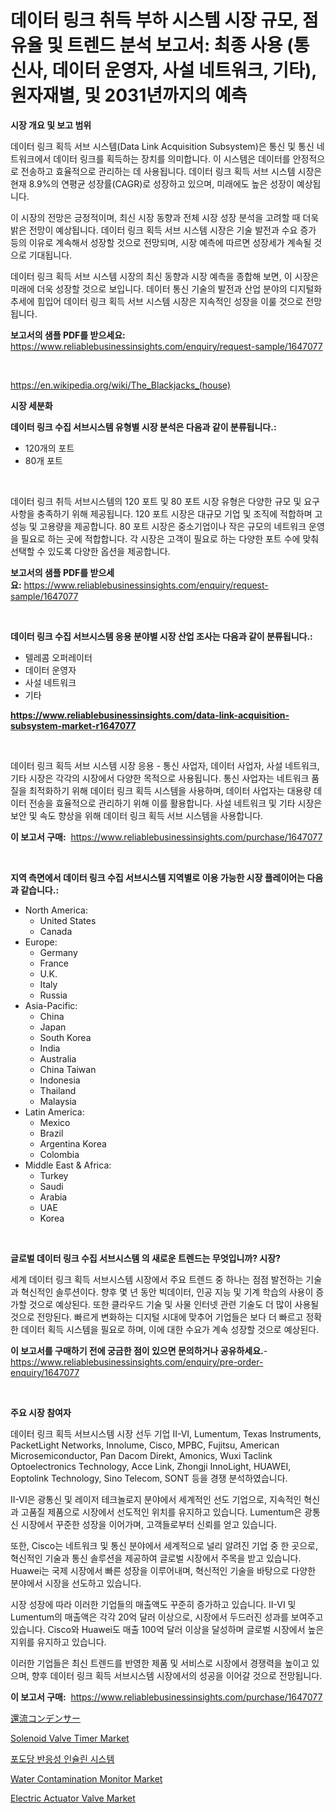 <p><h1>데이터 링크 취득 부하 시스템 시장 규모, 점유율 및 트렌드 분석 보고서: 최종 사용 (통신사, 데이터 운영자, 사설 네트워크, 기타), 원자재별, 및 2031년까지의 예측</h1></p><p><strong>시장 개요 및 보고 범위</strong></p>
<p><p>데이터 링크 획득 서브 시스템(Data Link Acquisition Subsystem)은 통신 및 통신 네트워크에서 데이터 링크를 획득하는 장치를 의미합니다. 이 시스템은 데이터를 안정적으로 전송하고 효율적으로 관리하는 데 사용됩니다. 데이터 링크 획득 서브 시스템 시장은 현재 8.9%의 연평균 성장률(CAGR)로 성장하고 있으며, 미래에도 높은 성장이 예상됩니다.</p><p>이 시장의 전망은 긍정적이며, 최신 시장 동향과 전체 시장 성장 분석을 고려할 때 더욱 밝은 전망이 예상됩니다. 데이터 링크 획득 서브 시스템 시장은 기술 발전과 수요 증가 등의 이유로 계속해서 성장할 것으로 전망되며, 시장 예측에 따르면 성장세가 계속될 것으로 기대됩니다.</p><p>데이터 링크 획득 서브 시스템 시장의 최신 동향과 시장 예측을 종합해 보면, 이 시장은 미래에 더욱 성장할 것으로 보입니다. 데이터 통신 기술의 발전과 산업 분야의 디지털화 추세에 힘입어 데이터 링크 획득 서브 시스템 시장은 지속적인 성장을 이룰 것으로 전망됩니다.</p></p>
<p><strong>보고서의 샘플 PDF를 받으세요:</strong> <a href="https://www.reliablebusinessinsights.com/enquiry/request-sample/1647077">https://www.reliablebusinessinsights.com/enquiry/request-sample/1647077</a></p>
<p>&nbsp;</p>
<p><a href="https://en.wikipedia.org/wiki/The_Blackjacks_(house)">https://en.wikipedia.org/wiki/The_Blackjacks_(house)</a></p>
<p><strong>시장 세분화</strong></p>
<p><strong>데이터 링크 수집 서브시스템 유형별 시장 분석은 다음과 같이 분류됩니다.:</strong></p>
<p><ul><li>120개의 포트</li><li>80개 포트</li></ul></p>
<p>&nbsp;</p>
<p><p>데이터 링크 취득 서브시스템의 120 포트 및 80 포트 시장 유형은 다양한 규모 및 요구 사항을 충족하기 위해 제공됩니다. 120 포트 시장은 대규모 기업 및 조직에 적합하며 고성능 및 고용량을 제공합니다. 80 포트 시장은 중소기업이나 작은 규모의 네트워크 운영을 필요로 하는 곳에 적합합니다. 각 시장은 고객이 필요로 하는 다양한 포트 수에 맞춰 선택할 수 있도록 다양한 옵션을 제공합니다.</p></p>
<p><strong>보고서의 샘플 PDF를 받으세요:</strong>&nbsp;<a href="https://www.reliablebusinessinsights.com/enquiry/request-sample/1647077">https://www.reliablebusinessinsights.com/enquiry/request-sample/1647077</a></p>
<p>&nbsp;</p>
<p><strong> 데이터 링크 수집 서브시스템 응용 분야별 시장 산업 조사는 다음과 같이 분류됩니다.:</strong></p>
<p><ul><li>텔레콤 오퍼레이터</li><li>데이터 운영자</li><li>사설 네트워크</li><li>기타</li></ul></p>
<p><strong><a href="https://www.reliablebusinessinsights.com/data-link-acquisition-subsystem-market-r1647077">https://www.reliablebusinessinsights.com/data-link-acquisition-subsystem-market-r1647077</a></strong></p>
<p>&nbsp;</p>
<p><p>데이터 링크 획득 서브 시스템 시장 응용 - 통신 사업자, 데이터 사업자, 사설 네트워크, 기타 시장은 각각의 시장에서 다양한 목적으로 사용됩니다. 통신 사업자는 네트워크 품질을 최적화하기 위해 데이터 링크 획득 시스템을 사용하며, 데이터 사업자는 대용량 데이터 전송을 효율적으로 관리하기 위해 이를 활용합니다. 사설 네트워크 및 기타 시장은 보안 및 속도 향상을 위해 데이터 링크 획득 서브 시스템을 사용합니다.</p></p>
<p><strong>이 보고서 구매:</strong>&nbsp; <a href="https://www.reliablebusinessinsights.com/purchase/1647077">https://www.reliablebusinessinsights.com/purchase/1647077</a></p>
<p>&nbsp;</p>
<p><strong>지역 측면에서 데이터 링크 수집 서브시스템 지역별로 이용 가능한 시장 플레이어는 다음과 같습니다.:</strong></p>
<p><ul>
    <li>
        North America:
        <ul>
            <li>United States</li>
            <li>Canada</li>
        </ul>
    </li>
    <li>
        Europe:
        <ul>
            <li>Germany</li>
            <li>France</li>
            <li>U.K.</li>
            <li>Italy</li>
            <li>Russia</li>
        </ul>
    </li>
    <li>
        Asia-Pacific:
        <ul>
            <li>China</li>
            <li>Japan</li>
            <li>South Korea</li>
            <li>India</li>
            <li>Australia</li>
            <li>China Taiwan</li>
            <li>Indonesia</li>
            <li>Thailand</li>
            <li>Malaysia</li>
        </ul>
    </li>
    <li>
        Latin America:
        <ul>
            <li>Mexico</li>
            <li>Brazil</li>
            <li>Argentina Korea</li>
            <li>Colombia</li>
        </ul>
    </li>
    <li>
        Middle East & Africa:
        <ul>
            <li>Turkey</li>
            <li>Saudi</li>
            <li>Arabia</li>
            <li>UAE</li>
            <li>Korea</li>
        </ul>
    </li>
    </ul></p>
<p>&nbsp;</p>
<p><strong>글로벌 데이터 링크 수집 서브시스템 의 새로운 트렌드는 무엇입니까? 시장?</strong></p>
<p><p>세계 데이터 링크 획득 서브시스템 시장에서 주요 트렌드 중 하나는 점점 발전하는 기술과 혁신적인 솔루션이다. 향후 몇 년 동안 빅데이터, 인공 지능 및 기계 학습의 사용이 증가할 것으로 예상된다. 또한 클라우드 기술 및 사물 인터넷 관련 기술도 더 많이 사용될 것으로 전망된다. 빠르게 변화하는 디지털 시대에 맞추어 기업들은 보다 더 빠르고 정확한 데이터 획득 시스템을 필요로 하며, 이에 대한 수요가 계속 성장할 것으로 예상된다.</p></p>
<p><strong>이 보고서를 구매하기 전에 궁금한 점이 있으면 문의하거나 공유하세요.</strong>- <a href="https://www.reliablebusinessinsights.com/enquiry/pre-order-enquiry/1647077">https://www.reliablebusinessinsights.com/enquiry/pre-order-enquiry/1647077</a></p>
<p>&nbsp;</p>
<p><strong>주요 시장 참여자</strong></p>
<p><p>데이터 링크 획득 서브시스템 시장 선두 기업 II-VI, Lumentum, Texas Instruments, PacketLight Networks, Innolume, Cisco, MPBC, Fujitsu, American Microsemiconductor, Pan Dacom Direkt, Amonics, Wuxi Taclink Optoelectronics Technology, Acce Link, Zhongji InnoLight, HUAWEI, Eoptolink Technology, Sino Telecom, SONT 등을 경쟁 분석하였습니다.</p><p>II-VI은 광통신 및 레이저 테크놀로지 분야에서 세계적인 선도 기업으로, 지속적인 혁신과 고품질 제품으로 시장에서 선도적인 위치를 유지하고 있습니다. Lumentum은 광통신 시장에서 꾸준한 성장을 이어가며, 고객들로부터 신뢰를 얻고 있습니다.</p><p>또한, Cisco는 네트워크 및 통신 분야에서 세계적으로 널리 알려진 기업 중 한 곳으로, 혁신적인 기술과 통신 솔루션을 제공하여 글로벌 시장에서 주목을 받고 있습니다. Huawei는 국제 시장에서 빠른 성장을 이루어내며, 혁신적인 기술을 바탕으로 다양한 분야에서 시장을 선도하고 있습니다.</p><p>시장 성장에 따라 이러한 기업들의 매출액도 꾸준히 증가하고 있습니다. II-VI 및 Lumentum의 매출액은 각각 20억 달러 이상으로, 시장에서 두드러진 성과를 보여주고 있습니다. Cisco와 Huawei도 매출 100억 달러 이상을 달성하며 글로벌 시장에서 높은 지위를 유지하고 있습니다.</p><p>이러한 기업들은 최신 트렌드를 반영한 제품 및 서비스로 시장에서 경쟁력을 높이고 있으며, 향후 데이터 링크 획득 서브시스템 시장에서의 성공을 이어갈 것으로 전망됩니다.</p></p>
<p><strong>이 보고서 구매:</strong>&nbsp;&nbsp;<a href="https://www.reliablebusinessinsights.com/purchase/1647077">https://www.reliablebusinessinsights.com/purchase/1647077</a></p>
<p><p><a href="https://github.com/zjkmgcs938405/Market-Research-Report-List-2/blob/main/2900700164236.md">還流コンデンサー</a></p><p><a href="https://github.com/Seman3302/Market-Research-Report-List-1/blob/main/solenoid-valve-timer-market.md">Solenoid Valve Timer Market</a></p><p><a href="https://github.com/mpodehpw07370073/Market-Research-Report-List-2/blob/main/5787434177207.md">포도당 반응성 인슐린 시스템</a></p><p><a href="https://www.linkedin.com/pulse/water-contamination-monitor-market-research-report-includes-wemof?trackingId=%2FDC00RZrIQd4fmTek%2FB%2B0w%3D%3D">Water Contamination Monitor Market</a></p><p><a href="https://github.com/jnzzvtbl92/Market-Research-Report-List-1/blob/main/electric-actuator-valve-market.md">Electric Actuator Valve Market</a></p></p>